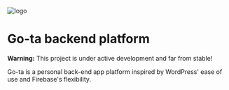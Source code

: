 ![logo](http://www.abilio.dk/wp-content/uploads/2016/02/go-ta-logo.png)
# Go-ta backend platform

**Warning:** This project is under active development and far from stable!

Go-ta is a personal back-end app platform inspired by WordPress' ease of use and Firebase's flexibility.
